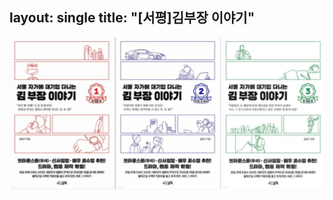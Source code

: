 layout: single
title: "[서평]김부장 이야기"
---

![책표지](https://github.com/kyy1002/kyy1002.github.io/blob/master/_images/20230204/kim_story.jpg)

